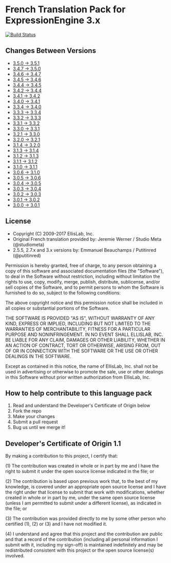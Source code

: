 # French Translation Pack for ExpressionEngine 3.x

[![Build Status](https://travis-ci.org/EllisLab/EE-Language-French.svg?branch=master)](https://travis-ci.org/EllisLab/EE-Language-French/branches)

## Changes Between Versions

- [3.5.0 → 3.5.1](https://github.com/EllisLab/EE-Language-French/compare/3.5.0...3.5.1)
- [3.4.7 → 3.5.0](https://github.com/EllisLab/EE-Language-French/compare/3.4.7...3.5.0)
- [3.4.6 → 3.4.7](https://github.com/EllisLab/EE-Language-French/compare/3.4.6...3.4.7)
- [3.4.5 → 3.4.6](https://github.com/EllisLab/EE-Language-French/compare/3.4.5...3.4.6)
- [3.4.4 → 3.4.5](https://github.com/EllisLab/EE-Language-French/compare/3.4.4...3.4.5)
- [3.4.2 → 3.4.4](https://github.com/EllisLab/EE-Language-French/compare/3.4.2...3.4.4)
- [3.4.1 → 3.4.2](https://github.com/EllisLab/EE-Language-French/compare/3.4.1...3.4.2)
- [3.4.0 → 3.4.1](https://github.com/EllisLab/EE-Language-French/compare/3.4.0...3.4.1)
- [3.3.4 → 3.4.0](https://github.com/EllisLab/EE-Language-French/compare/3.3.4...3.4.0)
- [3.3.3 → 3.3.4](https://github.com/EllisLab/EE-Language-French/compare/3.3.3...3.3.4)
- [3.3.2 → 3.3.3](https://github.com/EllisLab/EE-Language-French/compare/3.3.2...3.3.3)
- [3.3.1 → 3.3.2](https://github.com/EllisLab/EE-Language-French/compare/3.3.1...3.3.2)
- [3.3.0 → 3.3.1](https://github.com/EllisLab/EE-Language-French/compare/3.3.0...3.3.1)
- [3.2.1 → 3.3.0](https://github.com/EllisLab/EE-Language-French/compare/3.2.1...3.3.0)
- [3.2.0 → 3.2.1](https://github.com/EllisLab/EE-Language-French/compare/3.2.0...3.2.1)
- [3.1.4 → 3.2.0](https://github.com/EllisLab/EE-Language-French/compare/3.1.4...3.2.0)
- [3.1.3 → 3.1.4](https://github.com/EllisLab/EE-Language-French/compare/3.1.3...3.1.4)
- [3.1.2 → 3.1.3](https://github.com/EllisLab/EE-Language-French/compare/3.1.2...3.1.3)
- [3.1.1 → 3.1.2](https://github.com/EllisLab/EE-Language-French/compare/3.1.1...3.1.2)
- [3.1.0 → 3.1.1](https://github.com/EllisLab/EE-Language-French/compare/3.1.0...3.1.1)
- [3.0.6 → 3.1.0](https://github.com/EllisLab/EE-Language-French/compare/3.0.6...3.1.0)
- [3.0.5 → 3.0.6](https://github.com/EllisLab/EE-Language-French/compare/3.0.5...3.0.6)
- [3.0.4 → 3.0.5](https://github.com/EllisLab/EE-Language-French/compare/3.0.4...3.0.5)
- [3.0.3 → 3.0.4](https://github.com/EllisLab/EE-Language-French/compare/3.0.3...3.0.4)
- [3.0.2 → 3.0.3](https://github.com/EllisLab/EE-Language-French/compare/3.0.2...3.0.3)
- [3.0.1 → 3.0.2](https://github.com/EllisLab/EE-Language-French/compare/3.0.1...3.0.2)
- [3.0.0 → 3.0.1](https://github.com/EllisLab/EE-Language-French/compare/3.0.0...3.0.1)

## License

- Copyright (C) 2009-2017 EllisLab, Inc.
- Original French translation provided by: Jeremie Werner / Studio Meta (@studiometa)
- 2.5.5, 2.7.x and 3.x versions by: Emmanuel Beauchamps / Putitinred (@putitinred)

Permission is hereby granted, free of charge, to any person obtaining a copy
of this software and associated documentation files (the "Software"), to deal
in the Software without restriction, including without limitation the rights
to use, copy, modify, merge, publish, distribute, sublicense, and/or sell
copies of the Software, and to permit persons to whom the Software is
furnished to do so, subject to the following conditions:

The above copyright notice and this permission notice shall be included in
all copies or substantial portions of the Software.

THE SOFTWARE IS PROVIDED "AS IS", WITHOUT WARRANTY OF ANY KIND, EXPRESS OR
IMPLIED, INCLUDING BUT NOT LIMITED TO THE WARRANTIES OF MERCHANTABILITY,
FITNESS FOR A PARTICULAR PURPOSE AND NONINFRINGEMENT. IN NO EVENT SHALL
ELLISLAB, INC. BE LIABLE FOR ANY CLAIM, DAMAGES OR OTHER LIABILITY, WHETHER
IN AN ACTION OF CONTRACT, TORT OR OTHERWISE, ARISING FROM, OUT OF OR IN
CONNECTION WITH THE SOFTWARE OR THE USE OR OTHER DEALINGS IN THE SOFTWARE.

Except as contained in this notice, the name of EllisLab, Inc. shall not be
used in advertising or otherwise to promote the sale, use or other dealings
in this Software without prior written authorization from EllisLab, Inc.

## How to help contribute to this language pack

1. Read and understand the Developer's Certificate of Origin below
2. Fork the repo
3. Make your changes
4. Submit a pull request
5. Bug us until we merge it!

## Developer's Certificate of Origin 1.1

By making a contribution to this project, I certify that:

(1) The contribution was created in whole or in part by me and I
    have the right to submit it under the open source license
    indicated in the file; or

(2) The contribution is based upon previous work that, to the best
    of my knowledge, is covered under an appropriate open source
    license and I have the right under that license to submit that
    work with modifications, whether created in whole or in part
    by me, under the same open source license (unless I am
    permitted to submit under a different license), as indicated
    in the file; or

(3) The contribution was provided directly to me by some other
    person who certified (1), (2) or (3) and I have not modified
    it.

(4) I understand and agree that this project and the contribution
    are public and that a record of the contribution (including all
    personal information I submit with it, including my sign-off) is
    maintained indefinitely and may be redistributed consistent with
    this project or the open source license(s) involved.
